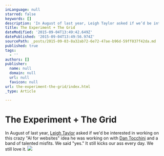 ```yaml
---
inLanguage: null
starred: false
keywords: []
description: 'In August of last year, Leigh Taylor asked if we’d be interested in working on this crazy “AI for websites” idea he was working on with Dan Tocchini and a band of talented misfits. We said “yes.” It still kicks our ass every day. We still love it.'
title: The Experiment + The Grid
dateModified: '2015-09-04T13:49:42.649Z'
datePublished: '2015-09-04T13:49:56.974Z'
sourcePath: _posts/2015-09-03-8a32ab72-6e72-47ae-b96d-59ff037f42da.md
published: true
tags:
  - ''
authors: []
publisher:
  name: null
  domain: null
  url: null
  favicon: null
url: the-experiment-the-grid/index.html
_type: Article

---
```

# The Experiment + The Grid

In August of last year, [Leigh Taylor][0] asked if we'd be interested in working on this crazy "AI for websites" idea he was working on with [Dan Tocchini][1] and a band of talented misfits. We said "yes." It still kicks our ass every day. We still love it.
![](https://the-grid-user-content.s3-us-west-2.amazonaws.com/42003381-6c07-4ae9-a187-cd08eab6abc9.png)

[0]: http://twitter.com/lat
[1]: http://d4.io/